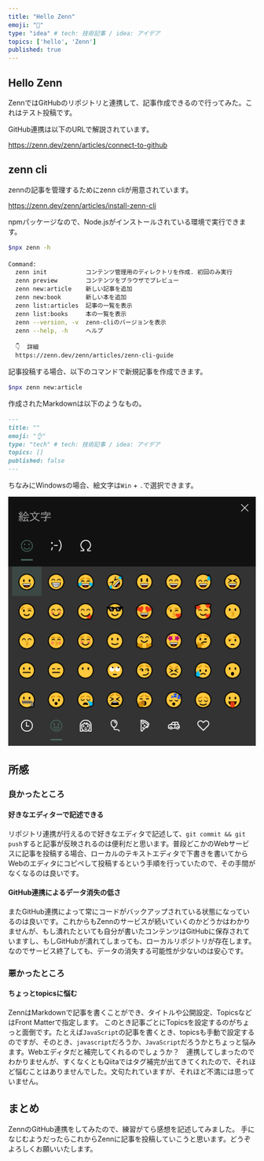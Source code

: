 ```yaml
---
title: "Hello Zenn"
emoji: "🐬"
type: "idea" # tech: 技術記事 / idea: アイデア
topics: ['hello', 'Zenn']
published: true
---
```


## Hello Zenn

ZennではGitHubのリポジトリと連携して、記事作成できるので行ってみた。これはテスト投稿です。

GitHub連携は以下のURLで解説されています。

<https://zenn.dev/zenn/articles/connect-to-github>

## zenn cli

zennの記事を管理するためにzenn cliが用意されています。

<https://zenn.dev/zenn/articles/install-zenn-cli>

npmパッケージなので、Node.jsがインストールされている環境で実行できます。

```bash
$npx zenn -h

Command:
  zenn init           コンテンツ管理用のディレクトリを作成. 初回のみ実行
  zenn preview        コンテンツをブラウザでプレビュー
  zenn new:article    新しい記事を追加
  zenn new:book       新しい本を追加
  zenn list:articles  記事の一覧を表示
  zenn list:books     本の一覧を表示
  zenn --version, -v  zenn-cliのバージョンを表示
  zenn --help, -h     ヘルプ

  👇  詳細
  https://zenn.dev/zenn/articles/zenn-cli-guide
```

記事投稿する場合、以下のコマンドで新規記事を作成できます。

```bash
$npx zenn new:article 
```

作成されたMarkdownは以下のようなもの。

```markdown
---
title: ""
emoji: "👌"
type: "tech" # tech: 技術記事 / idea: アイデア
topics: []
published: false
---
```

ちなみにWindowsの場合、絵文字は`Win` + `.`で選択できます。

![絵文字選択画面](/images/f85947dde3b026/emoji.png)

## 所感

### 良かったところ

#### 好きなエディターで記述できる

リポジトリ連携が行えるので好きなエディタで記述して、`git commit && git push`すると記事が反映されるのは便利だと思います。普段どこかのWebサービスに記事を投稿する場合、ローカルのテキストエディタで下書きを書いてからWebのエディタにコピペして投稿するという手順を行っていたので、その手間がなくなるのは良いです。

#### GitHub連携によるデータ消失の低さ

またGitHub連携によって常にコードがバックアップされている状態になっているのは良いです。これからもZennのサービスが続いていくのかどうかはわかりませんが、もし潰れたといても自分が書いたコンテンツはGitHubに保存されていますし、もしGitHubが潰れてしまっても、ローカルリポジトリが存在します。なのでサービス終了しても、データの消失する可能性が少ないのは安心です。

### 悪かったところ

#### ちょっとtopicsに悩む

ZennはMarkdownで記事を書くことができ、タイトルや公開設定、TopicsなどはFront Matterで指定します。
このとき記事ごとにTopicsを設定するのがちょっと面倒です。たとえば`JavaScript`の記事を書くとき、topicsも手動で設定するのですが、そのとき、`javascript`だろうか、`JavaScript`だろうかとちょっと悩みます。Webエディタだと補完してくれるのでしょうか？　連携してしまったのでわかりませんが、すくなくともQiitaではタグ補完が出てきてくれたので、それほど悩むことはありませんでした。文句たれていますが、それほど不満には思っていません。

## まとめ

ZennのGitHub連携をしてみたので、練習がてら感想を記述してみました。
手になじむようだったらこれからZennに記事を投稿していこうと思います。どうぞよろしくお願いいたします。
